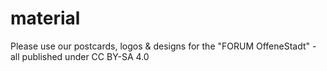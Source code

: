 # material
Please use our postcards, logos &amp; designs for the "FORUM OffeneStadt" - all published under CC BY-SA 4.0 
